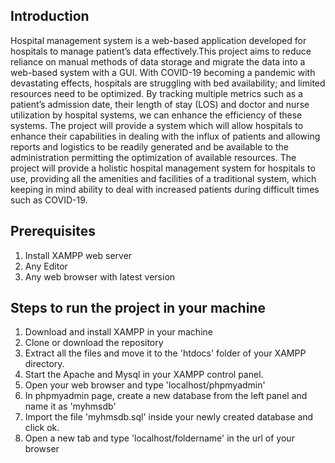 ## Introduction

Hospital management system is a web-based application developed for hospitals to manage patient’s data effectively.This project aims to reduce reliance on manual methods of data storage and migrate the data into a web-based system with a GUI. With COVID-19 becoming a pandemic with devastating effects, hospitals are struggling with bed availability; and limited resources need to be optimized. By tracking multiple metrics such as a patient’s admission date, their length of stay (LOS) and doctor and nurse utilization by hospital systems, we can enhance the efficiency of these systems. The project will provide a system which will allow hospitals to enhance their capabilities in dealing with the influx of patients and allowing reports and logistics to be readily generated and be available to the administration permitting the optimization of available resources. The project will provide a holistic hospital management system for hospitals to use, providing all the amenities and facilities of a traditional system, which keeping in mind ability to deal with increased patients during difficult times such as COVID-19. 

## Prerequisites
1. Install XAMPP web server
2. Any Editor
3. Any web browser with latest version


## Steps to run the project in your machine
1. Download and install XAMPP in your machine
2. Clone or download the repository
3. Extract all the files and move it to the 'htdocs' folder of your XAMPP directory.
4. Start the Apache and Mysql in your XAMPP control panel.
5. Open your web browser and type 'localhost/phpmyadmin'
6. In phpmyadmin page, create a new database from the left panel and name it as 'myhmsdb'
7. Import the file 'myhmsdb.sql' inside your newly created database and click ok.
8. Open a new tab and type 'localhost/foldername' in the url of your browser

